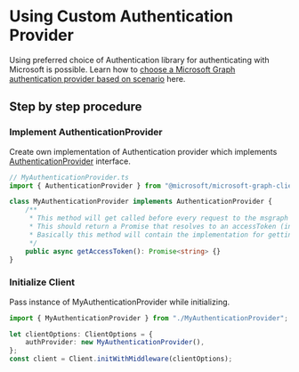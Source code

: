 # Using Custom Authentication Provider

Using preferred choice of Authentication library for authenticating with Microsoft is possible. 
Learn how to [choose a Microsoft Graph authentication provider based on scenario](https://docs.microsoft.com/en-us/graph/sdks/choose-authentication-providers?tabs=CS) here.

## Step by step procedure

### Implement AuthenticationProvider

Create own implementation of Authentication provider which implements [AuthenticationProvider](../src/IAuthenticationProvider.ts) interface.

```typescript
// MyAuthenticationProvider.ts
import { AuthenticationProvider } from "@microsoft/microsoft-graph-client";

class MyAuthenticationProvider implements AuthenticationProvider {
	/**
	 * This method will get called before every request to the msgraph server
	 * This should return a Promise that resolves to an accessToken (in case of success) or rejects with error (in case of failure)
	 * Basically this method will contain the implementation for getting and refreshing accessTokens
	 */
	public async getAccessToken(): Promise<string> {}
}
```

### Initialize Client

Pass instance of MyAuthenticationProvider while initializing.

```typescript
import { MyAuthenticationProvider } from "./MyAuthenticationProvider";

let clientOptions: ClientOptions = {
	authProvider: new MyAuthenticationProvider(),
};
const client = Client.initWithMiddleware(clientOptions);
```
